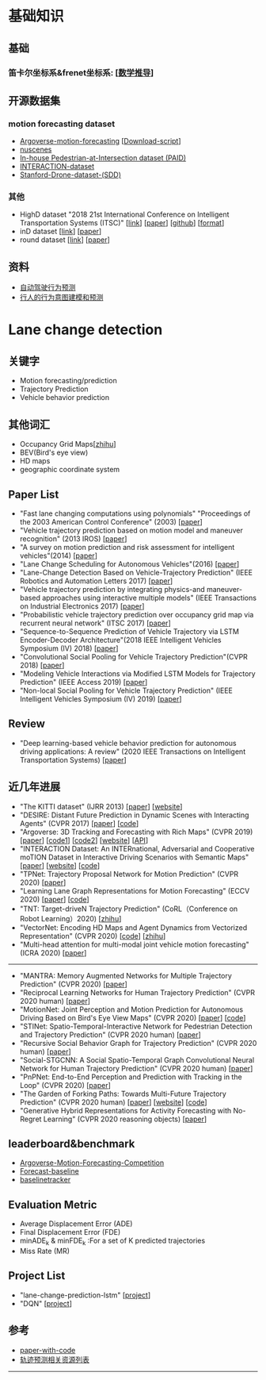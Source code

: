 # 基础知识
## 基础
### 笛卡尔坐标系&frenet坐标系: [[数学推导](https://www.jianshu.com/p/630c19f2bb9a)]

## 开源数据集
### motion forecasting dataset
- [Argoverse-motion-forecasting](https://www.argoverse.org/index.html) [[Download-script](https://github.com/uber-research/LaneGCN)]
- [nuscenes](https://www.nuscenes.org/)
- [In-house Pedestrian-at-Intersection dataset (PAID)]()
- [INTERACTION-dataset](https://github.com/interaction-dataset/interaction-dataset)
- [Stanford-Drone-dataset-(SDD)](https://cvgl.stanford.edu/projects/uav_data/)

### 其他
- HighD dataset "2018 21st International Conference on Intelligent Transportation Systems (ITSC)" [[link](https://www.highd-dataset.com/)] [[paper](https://ieeexplore.ieee.org/abstract/document/8569552)] [[github](https://github.com/RobertKrajewski/highD-dataset)] [[format](https://www.highd-dataset.com/format)]
- inD dataset [[link](https://www.ind-dataset.com/)] [[paper](https://arxiv.org/abs/1911.07602)]
- round dataset [[link](https://www.round-dataset.com/)] [[paper]()]


## 资料
- [自动驾驶行为预测](https://zhuanlan.zhihu.com/p/158951141)
- [行人的行为意图建模和预测](https://zhuanlan.zhihu.com/p/86184886)


# Lane change detection
## 关键字
- Motion forecasting/prediction
- Trajectory Prediction
- Vehicle behavior prediction
## 其他词汇
- Occupancy Grid Maps[[zhihu](https://zhuanlan.zhihu.com/p/21738718)]
- BEV(Bird's eye view)
- HD maps
- geographic coordinate system
## Paper List
- "Fast lane changing computations using polynomials" "Proceedings of the 2003 American Control Conference" (2003) [[paper](https://ieeexplore.ieee.org/abstract/document/1238912)]
- "Vehicle trajectory prediction based on motion model and maneuver recognition" (2013 IROS) [[paper](https://ieeexplore.ieee.org/abstract/document/6696982)]
- "A survey on motion prediction and risk assessment for intelligent vehicles"(2014) [[paper](https://hal.inria.fr/hal-01053736/document)]
- "Lane Change Scheduling for Autonomous Vehicles"(2016) [[paper](https://www.sciencedirect.com/science/article/pii/S2405896316302063)]
- "Lane-Change Detection Based on Vehicle-Trajectory Prediction" (IEEE Robotics and Automation Letters 2017) [[paper](https://ieeexplore.ieee.org/abstract/document/7835731)]
- "Vehicle trajectory prediction by integrating physics-and maneuver-based approaches using interactive multiple models" (IEEE Transactions on Industrial Electronics 2017) [[paper](https://ieeexplore.ieee.org/abstract/document/8186191)]
- "Probabilistic vehicle trajectory prediction over occupancy grid map via recurrent neural network" (ITSC 2017) [[paper](https://ieeexplore.ieee.org/abstract/document/8317943)]
- "Sequence-to-Sequence Prediction of Vehicle Trajectory via LSTM Encoder-Decoder Architecture"(2018 IEEE Intelligent Vehicles Symposium (IV) 2018) [[paper](https://ieeexplore.ieee.org/abstract/document/8500658)]
- "Convolutional Social Pooling for Vehicle Trajectory Prediction"(CVPR 2018) [[paper](https://openaccess.thecvf.com/content_cvpr_2018_workshops/papers/w29/Deo_Convolutional_Social_Pooling_CVPR_2018_paper.pdf)]
- "Modeling Vehicle Interactions via Modified LSTM Models for Trajectory Prediction" (IEEE Access 2019) [[paper](https://ieeexplore.ieee.org/abstract/document/8672889)]
- "Non-local Social Pooling for Vehicle Trajectory Prediction" (IEEE Intelligent Vehicles Symposium (IV) 2019) [[paper](https://ieeexplore.ieee.org/abstract/document/8813829)]

## Review
- "Deep learning-based vehicle behavior prediction for autonomous driving applications: A review" (2020 IEEE Transactions on Intelligent Transportation Systems) [[paper](https://ieeexplore.ieee.org/abstract/document/9158529)]

## 近几年进展
- "The KITTI dataset" (IJRR 2013) [[paper](http://ww.cvlibs.net/publications/Geiger2013IJRR.pdf)] [[website](http://www.cvlibs.net/datasets/kitti/)]
- "DESIRE: Distant Future Prediction in Dynamic Scenes with Interacting Agents" (CVPR 2017) [[paper](https://arxiv.org/abs/1704.04394)] [[code](https://github.com/tdavchev/DESIRE)]
- "Argoverse: 3D Tracking and Forecasting with Rich Maps" (CVPR 2019) [[paper](https://openaccess.thecvf.com/content_CVPR_2019/html/Chang_Argoverse_3D_Tracking_and_Forecasting_With_Rich_Maps_CVPR_2019_paper.html)] [[code1](https://github.com/argoai/argoverse-api)] [[code2](https://github.com/alliecc/argoverse_baselinetracker)] [[website](https://www.argoverse.org/index.html)] [[API](https://argoai.github.io/argoverse-api/)]
- "INTERACTION Dataset: An INTERnational, Adversarial and Cooperative moTION Dataset in Interactive Driving Scenarios with Semantic Maps" [[paper](https://arxiv.org/abs/1910.03088)] [[website](http://interaction-dataset.com/)] [[code](https://github.com/interaction-dataset/interaction-dataset)]
- "TPNet: Trajectory Proposal Network for Motion Prediction" (CVPR 2020) [[paper](https://decisionforce.github.io/TPNet/)]
- "Learning Lane Graph Representations for Motion Forecasting" (ECCV 2020) [[paper](https://www.ecva.net/papers/eccv_2020/papers_ECCV/papers/123470528.pdf)] [[code](https://github.com/uber-research/LaneGCN)]
- "TNT: Target-driveN Trajectory Prediction" (CoRL（Conference on Robot Learning）2020) [[zhihu](https://zhuanlan.zhihu.com/p/267946225)]
- "VectorNet: Encoding HD Maps and Agent Dynamics from Vectorized Representation" (CVPR 2020) [[code](https://github.com/DQSSSSS/VectorNet)] [[zhihu](https://zhuanlan.zhihu.com/p/141665706)]
- "Multi-head attention for multi-modal joint vehicle motion forecasting" (ICRA 2020) [[paper](https://arxiv.org/abs/1910.03650)]<br>
****
- "MANTRA: Memory Augmented Networks for Multiple Trajectory Prediction" (CVPR 2020) [[paper](https://openaccess.thecvf.com/content_CVPR_2020/papers/Marchetti_MANTRA_Memory_Augmented_Networks_for_Multiple_Trajectory_Prediction_CVPR_2020_paper.pdf)]
- "Reciprocal Learning Networks for Human Trajectory Prediction" (CVPR 2020 human) [[paper](https://openaccess.thecvf.com/content_CVPR_2020/papers/Sun_Reciprocal_Learning_Networks_for_Human_Trajectory_Prediction_CVPR_2020_paper.pdf)]
- "MotionNet: Joint Perception and Motion Prediction for Autonomous Driving Based on Bird's Eye View Maps" (CVPR 2020) [[paper](https://openaccess.thecvf.com/content_CVPR_2020/papers/Wu_MotionNet_Joint_Perception_and_Motion_Prediction_for_Autonomous_Driving_Based_CVPR_2020_paper.pdf)] [[code](https://github.com/pxiangwu/MotionNet)]
- "STINet: Spatio-Temporal-Interactive Network for Pedestrian Detection and Trajectory Prediction" (CVPR 2020 human) [[paper](https://arxiv.org/pdf/2005.04255.pdf)]
- "Recursive Social Behavior Graph for Trajectory Prediction" (CVPR 2020 human) [[paper](https://openaccess.thecvf.com/content_CVPR_2020/papers/Sun_Recursive_Social_Behavior_Graph_for_Trajectory_Prediction_CVPR_2020_paper.pdf)]
- "Social-STGCNN: A Social Spatio-Temporal Graph Convolutional Neural Network for Human Trajectory Prediction" (CVPR 2020 human) [[paper]()]
- "PnPNet: End-to-End Perception and Prediction with Tracking in the Loop" (CVPR 2020) [[paper](https://arxiv.org/pdf/2005.14711.pdf)]
- "The Garden of Forking Paths: Towards Multi-Future Trajectory Prediction" (CVPR 2020 human) [[paper](https://arxiv.org/pdf/1912.06445.pdf)] [[website](https://next.cs.cmu.edu/multiverse/)] [[code](https://github.com/JunweiLiang/Multiverse)]
- "Generative Hybrid Representations for Activity Forecasting with No-Regret Learning" (CVPR 2020 reasoning objects) [[paper](https://arxiv.org/pdf/1904.06250.pdf)]
## leaderboard&benchmark
- [Argoverse-Motion-Forecasting-Competition](https://eval.ai/web/challenges/challenge-page/454/leaderboard/1279#leaderboardrank-10)
- [Forecast-baseline](https://github.com/jagjeet-singh/argoverse-forecasting)
- [baselinetracker](https://github.com/alliecc/argoverse_baselinetracker)
## Evaluation Metric
- Average Displacement Error (ADE)
- Final Displacement Error (FDE)
- minADE<sub>k</sub> & minFDE<sub>k</sub> :For a set of K predicted trajectories
- Miss Rate (MR)

## Project List
- "lane-change-prediction-lstm" [[project](https://github.com/chitianhao/lane-change-prediction-lstm)]
- "DQN" [[project](https://github.com/MaxPRon/DQN_lane_change)]


## 参考
- [paper-with-code](https://paperswithcode.com/task/trajectory-prediction/latest)
- [轨迹预测相关资源列表](https://bbs.cvmart.net/articles/642)

****